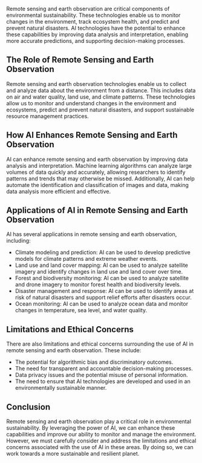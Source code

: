 
Remote sensing and earth observation are critical components of environmental sustainability. These technologies enable us to monitor changes in the environment, track ecosystem health, and predict and prevent natural disasters. AI technologies have the potential to enhance these capabilities by improving data analysis and interpretation, enabling more accurate predictions, and supporting decision-making processes.

The Role of Remote Sensing and Earth Observation
------------------------------------------------

Remote sensing and earth observation technologies enable us to collect and analyze data about the environment from a distance. This includes data on air and water quality, land use, and climate patterns. These technologies allow us to monitor and understand changes in the environment and ecosystems, predict and prevent natural disasters, and support sustainable resource management practices.

How AI Enhances Remote Sensing and Earth Observation
----------------------------------------------------

AI can enhance remote sensing and earth observation by improving data analysis and interpretation. Machine learning algorithms can analyze large volumes of data quickly and accurately, allowing researchers to identify patterns and trends that may otherwise be missed. Additionally, AI can help automate the identification and classification of images and data, making data analysis more efficient and effective.

Applications of AI in Remote Sensing and Earth Observation
----------------------------------------------------------

AI has several applications in remote sensing and earth observation, including:

* Climate modeling and prediction: AI can be used to develop predictive models for climate patterns and extreme weather events.
* Land use and land cover mapping: AI can be used to analyze satellite imagery and identify changes in land use and land cover over time.
* Forest and biodiversity monitoring: AI can be used to analyze satellite and drone imagery to monitor forest health and biodiversity levels.
* Disaster management and response: AI can be used to identify areas at risk of natural disasters and support relief efforts after disasters occur.
* Ocean monitoring: AI can be used to analyze ocean data and monitor changes in temperature, sea level, and water quality.

Limitations and Ethical Concerns
--------------------------------

There are also limitations and ethical concerns surrounding the use of AI in remote sensing and earth observation. These include:

* The potential for algorithmic bias and discriminatory outcomes.
* The need for transparent and accountable decision-making processes.
* Data privacy issues and the potential misuse of personal information.
* The need to ensure that AI technologies are developed and used in an environmentally sustainable manner.

Conclusion
----------

Remote sensing and earth observation play a critical role in environmental sustainability. By leveraging the power of AI, we can enhance these capabilities and improve our ability to monitor and manage the environment. However, we must carefully consider and address the limitations and ethical concerns associated with the use of AI in these areas. By doing so, we can work towards a more sustainable and resilient planet.
